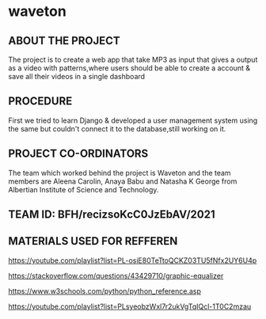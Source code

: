 # waveton

## ABOUT THE PROJECT
The project is to create a web app that take MP3 as input  that gives a output as a video with patterns,where users should be able to create a account & save all  their videos in a single dashboard

## PROCEDURE
First we tried to learn Django & developed a user management system using the same but couldn't connect it to the database,still working on it.

## PROJECT CO-ORDINATORS
The team which worked behind the project is Waveton and the team members are Aleena Carolin, Anaya Babu and Natasha K George from Albertian Institute of Science and  Technology.

## TEAM ID:  BFH/recizsoKcC0JzEbAV/2021

## MATERIALS USED FOR REFFEREN
https://youtube.com/playlist?list=PL-osiE80TeTtoQCKZ03TU5fNfx2UY6U4p

https://stackoverflow.com/questions/43429710/graphic-equalizer

https://www.w3schools.com/python/python_reference.asp

https://youtube.com/playlist?list=PLsyeobzWxl7r2ukVgTqIQcl-1T0C2mzau
